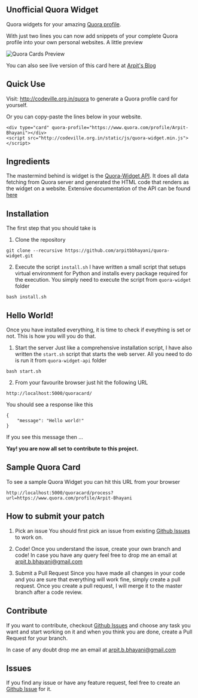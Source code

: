 Unofficial Quora Widget
---------------------------------------
Quora widgets for your amazing [Quora profile](https://www.quora.com/).

With just two lines you can now add snippets of your complete Quora profile into your own personal websites. A little preview

![Quora Cards Preview](https://cloud.githubusercontent.com/assets/4745789/12001621/1ac512d2-ab12-11e5-802d-5bcdbb76e48a.png)

You can also see live version of this card here at [Arpit's Blog](http://arpitbbhayani.github.com/about-me)


Quick Use
------------------------------------------
Visit: http://codeville.org.in/quora to generate a Quora profile card for yourself.

Or you can copy-paste the lines below in your website.

```
<div type="card" quora-profile="https://www.quora.com/profile/Arpit-Bhayani"></div>
<script src="http://codeville.org.in/static/js/quora-widget.min.js"></script>
```


Ingredients
-----------------------------------------
The mastermind behind is widget is the [Quora-Widget API](https://github.com/arpitbbhayani/quora-widget-api). It does all data fetching from Quora server and generated the HTML code that renders as the widget on a website. Extensive documentation of the API can be found [here](https://github.com/arpitbbhayani/quora-widget-api#quora-widget-api)

Installation
-------------------------------------------
The first step that you should take is

1. Clone the repository
```
git clone --recursive https://github.com/arpitbbhayani/quora-widget.git
```

2. Execute the script `install.sh`
I have written a small script that setups virtual environment for Python and installs every package required for the execution. You simply need to execute the script from `quora-widget` folder
```
bash install.sh
```

Hello World!
------------------------------------------
Once you have installed everything, it is time to check if eveything is set or not. This is how you will you do that.

1. Start the server
Just like a comprehensive installation script, I have also written the `start.sh` script that starts the web server. All you need to do is run it from `quora-widget-api` folder

```
bash start.sh
```

2. From your favourite browser just hit the following URL
```
http://localhost:5000/quoracard/
```

You should see a response like this
```
{
    "message": "Hello world!"
}
```

If you see this message then ...

**Yay! you are now all set to contribute to this project.**

Sample Quora Card
---------------------------------------------
To see a sample Quora Widget you can hit this URL from your browser
```
http://localhost:5000/quoracard/process?url=https://www.quora.com/profile/Arpit-Bhayani
```

How to submit your patch
------------------------------------------------
1. Pick an issue
You should first pick an issue from existing [Github Issues](https://github.com/arpitbbhayani/quora-widget/issues) to work on.

2. Code!
Once you understand the issue,  create your own branch and code! In case you have any query feel free to drop me an email at [arpit.b.bhayani@gmail.com](mailto:arpit.b.bhayani@gmail.com)

3. Submit a Pull Request
Since you have made all changes in your code and you are sure that everything will work fine, simply create a pull request. Once you create a pull request, I will merge it to the master branch after a code review.


Contribute
--------------------------------------------------
If you want to contribute, checkout [Github Issues](https://github.com/arpitbbhayani/quora-widget/issues) and choose any task you want and start working on it and when you think you are done, create a Pull Request for your branch.

In case of any doubt drop me an email at [arpit.b.bhayani@gmail.com](mailto:arpit.b.bhayani@gmail.com)

Issues
-----------------------------------------------
If you find any issue or have any feature request, feel free to create an [Github Issue](https://github.com/arpitbbhayani/quora-widget-api/issues) for it.
